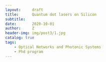 ```yaml
---
layout:     draft
title:      Quantum dot lasers on Silicon
subtitle:   
date:       2020-10-01
author:     Z
header-img: img/post3/1.jpg
catalog: true
tags:
    - Optical Networks and Photonic Systems
    - Phd program
---
```

